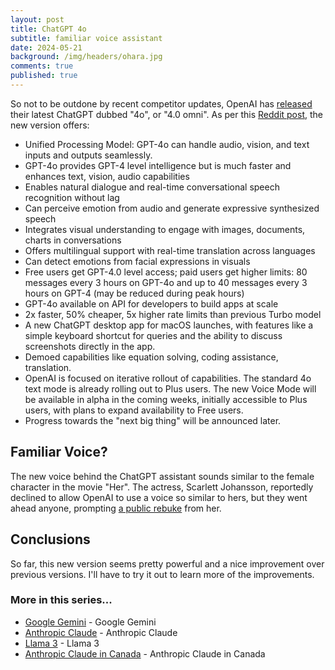 ```yaml
---
layout: post
title: ChatGPT 4o
subtitle: familiar voice assistant
date: 2024-05-21
background: /img/headers/ohara.jpg
comments: true
published: true
---
```


So not to be outdone by recent competitor updates, OpenAI has [released](https://openai.com/index/gpt-4o-and-more-tools-to-chatgpt-free/) their latest ChatGPT dubbed "4o", or "4.0 omni".  As per this [Reddit post](https://www.reddit.com/r/ChatGPT/comments/1cr4hfd/openai_unveils_gpt4o_free_ai_for_everyone/), the new version offers:

* Unified Processing Model: GPT-4o can handle audio, vision, and text inputs and outputs seamlessly.
* GPT-4o provides GPT-4 level intelligence but is much faster and enhances text, vision, audio capabilities
* Enables natural dialogue and real-time conversational speech recognition without lag
* Can perceive emotion from audio and generate expressive synthesized speech
* Integrates visual understanding to engage with images, documents, charts in conversations
* Offers multilingual support with real-time translation across languages
* Can detect emotions from facial expressions in visuals
* Free users get GPT-4.0 level access; paid users get higher limits: 80 messages every 3 hours on GPT-4o and up to 40 messages every 3 hours on GPT-4 (may be reduced during peak hours)
* GPT-4o available on API for developers to build apps at scale
* 2x faster, 50% cheaper, 5x higher rate limits than previous Turbo model
* A new ChatGPT desktop app for macOS launches, with features like a simple keyboard shortcut for queries and the ability to discuss screenshots directly in the app.
* Demoed capabilities like equation solving, coding assistance, translation.
* OpenAI is focused on iterative rollout of capabilities. The standard 4o text mode is already rolling out to Plus users. The new Voice Mode will be available in alpha in the coming weeks, initially accessible to Plus users, with plans to expand availability to Free users.
* Progress towards the "next big thing" will be announced later.

## Familiar Voice?

The new voice behind the ChatGPT assistant sounds similar to the female character in the movie "Her".  The actress, Scarlett Johansson, reportedly declined to allow OpenAI to use a voice so similar to hers, but they went ahead anyone, prompting [a public rebuke](https://www.cbc.ca/kidsnews/post/scarlett-johansson-calls-out-chatgpt-for-using-a-voice-that-sounds-like-hers) from her. 

## Conclusions

So far, this new version seems pretty powerful and a nice improvement over previous versions.  I'll have to try it out to learn more of the improvements.

### More in this series...
* [Google Gemini](/2024/02/16/google-gemini) - Google Gemini
* [Anthropic Claude](/2024/03/04/anthropic-claude) - Anthropic Claude
* [Llama 3](/2024/04/19/llama-3) - Llama 3
* [Anthropic Claude in Canada](/2024/06/05/anthropic-claude-canada) - Anthropic Claude in Canada
